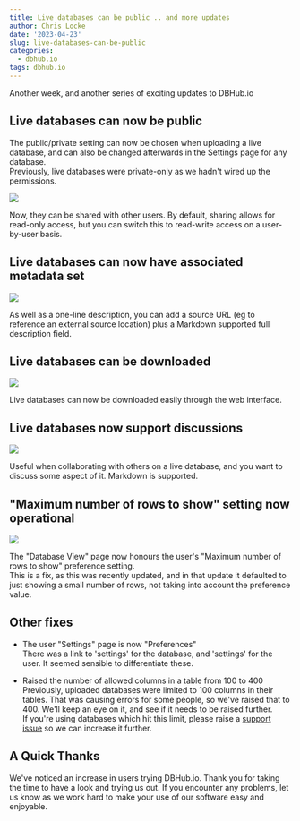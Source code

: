 ```yaml
---
title: Live databases can be public .. and more updates
author: Chris Locke
date: '2023-04-23'
slug: live-databases-can-be-public
categories:
  - dbhub.io
tags: dbhub.io
---
```


Another week, and another series of exciting updates to DBHub.io

## Live databases can now be public

The public/private setting can now be chosen when uploading
a live database, and can also be changed afterwards in the
Settings page for any database.  
Previously, live databases were private-only as we hadn't wired up the permissions.

![](/images/Screenshot_20230423_093548.png)

Now, they can be shared with other users.  By default, sharing allows for read-only access, but you can switch this to read-write access on a user-by-user basis.


## Live databases can now have associated metadata set

![](/images/Screenshot_20230430_134515.png)

As well as a one-line description, you can add a source URL (eg to reference an external source location) plus a Markdown supported full description field.  

## Live databases can be downloaded

![](/images/Screenshot_20230430_135002.png)

Live databases can now be downloaded easily through the web interface.

## Live databases now support discussions

![](/images/Screenshot_20230430_141802.png)

Useful when collaborating with others on a live database, and you
    want to discuss some aspect of it.  Markdown is supported.

## "Maximum number of rows to show" setting now operational

![](/images/Screenshot_20230430_142202.png)

The "Database View" page now honours the user's
    "Maximum number of rows to show" preference setting.  
    This is a fix, as this was recently updated, and in that update it defaulted to just showing a small number of rows, not taking into account the preference value.

## Other fixes

* The user "Settings" page is now "Preferences"  
There was a link to 'settings' for the database, and 'settings' for the user.  It seemed sensible to differentiate these.

* Raised the number of allowed columns in a table from 100 to 400  
    Previously, uploaded databases were limited to 100 columns in
    their tables.  That was causing errors for some people, so we've
    raised that to 400.  We'll keep an eye on it, and see if it
    needs to be raised further.  
    If you're using databases which hit this limit, please raise a [support issue](https://github.com/sqlitebrowser/dbhub.io/issues/new/choose) so we can increase it further.
    
## A Quick Thanks

We've noticed an increase in users trying DBHub.io.  Thank you for taking the time to have a look and trying us out.  If you encounter any problems, let us know as we work hard to make your use of our software easy and enjoyable. 
